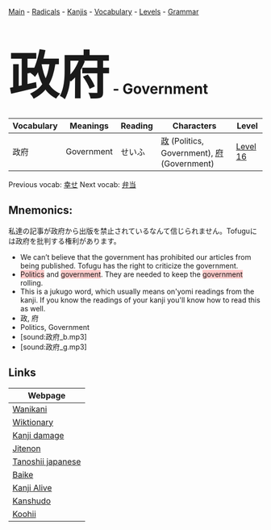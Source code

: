 <style> bigfont {font-size: 100px}</style>
[Main](../README.md) -
[Radicals](../radicals.md) -
[Kanjis](../kanjis.md) -
[Vocabulary](../vocabulary.md) -
[Levels](../levels.md) -
[Grammar](../grammar.md)
# <bigfont> 政府</bigfont> - Government 

| Vocabulary | Meanings | Reading | Characters | Level |
| --- | --- | --- | --- | --- |
| 政府 | Government | せいふ |  [政](../kanjis/政.md) (Politics, Government), [府](../kanjis/府.md) (Government) | [Level 16](../levels/wk_level16.md) |

Previous vocab: [幸せ](幸せ.md) Next vocab: [弁当](弁当.md) 

## Mnemonics:
私達の記事が政府から出版を禁止されているなんて信じられません。Tofuguには政府を批判する権利があります。
* We can’t believe that the government has prohibited our articles from being published. Tofugu has the right to criticize the government.
* <span style="background-color:#ffcccb"> Politics</span> and <span style="background-color:#ffcccb"> government</span>. They are needed to keep the <span style="background-color:#ffcccb"> government</span> rolling.
* This is a jukugo word, which usually means on'yomi readings from the kanji. If you know the readings of your kanji you'll know how to read this as well.
* 政, 府
* Politics, Government
* [sound:政府_b.mp3]
* [sound:政府_g.mp3]


## Links 

| Webpage |
| --- |
| [Wanikani          ](https://www.wanikani.com/kanji/政府) |
| [Wiktionary        ](https://en.wiktionary.org/wiki/政府) |
| [Kanji damage      ](http://www.kanjidamage.com/kanji/search?utf8=✓&q=政府) |
| [Jitenon           ](https://jitenon.com/kanji/政府) |
| [Tanoshii japanese ](https://www.tanoshiijapanese.com/dictionary/kanji.cfm?k=政府) |
| [Baike             ](https://baike.baidu.com/item/政府) |
| [Kanji Alive       ](https://app.kanjialive.com/政府) |
| [Kanshudo          ](https://www.kanshudo.com/searchmn?q=政府) |
| [Koohii            ](https://kanji.koohii.com/study/kanji/政府) |
